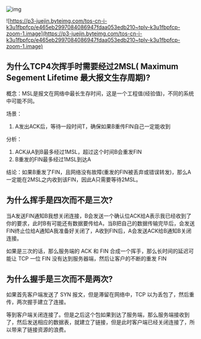 ![img](https://p3-juejin.byteimg.com/tos-cn-i-k3u1fbpfcp/370b0bfa7c8b47c6ad8d2a39f2d40f42~tplv-k3u1fbpfcp-zoom-1.image)



![https://p3-juejin.byteimg.com/tos-cn-i-k3u1fbpfcp/e465eb2997084086947fdaa053edb210~tplv-k3u1fbpfcp-zoom-1.image](https://p3-juejin.byteimg.com/tos-cn-i-k3u1fbpfcp/e465eb2997084086947fdaa053edb210~tplv-k3u1fbpfcp-zoom-1.image)

## 为什么TCP4次挥手时需要经过2MSL( Maximum Segement Lifetime 最大报文生存周期)?

概念：MSL是报文在网络中最长生存时间，这是一个工程值(经验值)，不同的系统中可能不同。

场景：

1. A发出ACK后，等待一段时间T，确保如果B重传FIN自己一定能收到

分析：

1. ACK从A到B最多经过1MSL，超过这个时间B会重发FIN
2. B重发的FIN最多经过1MSL到达A

结论：如果B重发了FIN，且网络没有故障(重发的FIN被丢弃或错误转发)，那么A一定能在2MSL之内收到该FIN，因此A只需要等待2MSL。

## 为什么挥手是四次而不是三次?

当A发送FIN通知B我想关闭连接，B会发送一个确认位ACK给A表示我已经收到了你的要求，此时B有可能还有数据要传给A，当B把自己的数据传输完毕后，会发送FIN终止位给A通知A我准备好关闭了，A收到FIN后，A会发送ACK给B通知B关闭连接。

如果是三次的话，那么服务端的 ACK 和 FIN 合成一个挥手，那么长时间的延迟可能让 TCP 一位 FIN 没有达到服务器端，然后让客户的不断的重发 FIN

## 为什么握手是三次而不是两次?

如果首先客户端发送了 SYN 报文，但是滞留在网络中，TCP 以为丢包了，然后重传，两次握手建立了连接。

等到客户端关闭连接了。但是之后这个包如果到达了服务端，那么服务端接收到了，然后发送相应的数据表，就建立了链接，但是此时客户端已经关闭连接了，所以带来了链接资源的浪费。




